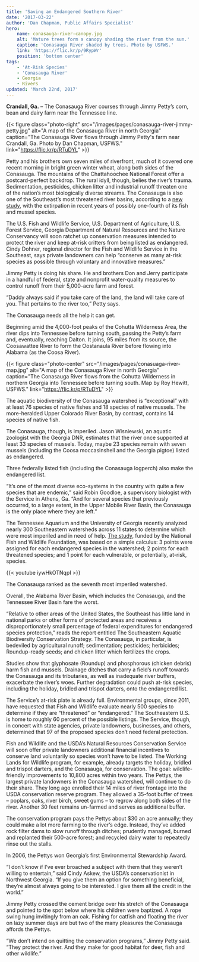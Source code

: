 ```yaml
---
title: 'Saving an Endangered Southern River'
date: '2017-03-22'
author: 'Dan Chapman, Public Affairs Specialist'
hero:
    name: conasauga-river-canopy.jpg
    alt: 'Mature trees form a canopy shading the river from the sun.'
    caption: 'Conasauga River shaded by trees. Photo by USFWS.'
    link: 'https://flic.kr/p/9RypWr'
    position: 'bottom center'
tags:
    - 'At-Risk Species'
    - 'Conasauga River'
    - Georgia
    - Rivers
updated: 'March 22nd, 2017'
---
```


**Crandall, Ga.** – The Conasauga River courses through Jimmy Petty’s corn, bean and dairy farm near the Tennessee line.

{{< figure class="photo-right" src="/images/pages/conasauga-river-jimmy-petty.jpg" alt="A map of the Conasauga River in north Georgia" caption="The Conasauga River flows through Jimmy Petty's farm near Crandall, Ga. Photo by Dan Chapman, USFWS." link="https://flic.kr/p/RTuDYL" >}}

Petty and his brothers own seven miles of riverfront, much of it covered one recent morning in bright green winter wheat, along both sides of the Conasauga. The mountains of the Chattahoochee National Forest offer a postcard-perfect backdrop. The rural idyll, though, belies the river’s trauma. Sedimentation, pesticides, chicken litter and industrial runoff threaten one of the nation’s most biologically diverse streams. The Conasauga is also one of the Southeast’s most threatened river basins, according to a [new study](http://southeastfreshwater.org/wp-content/uploads/2015/05/web_SE_Aquatic_Biodiv_Strat_Body_Apdx1_Apdx2.pdf), with the extirpation in recent years of possibly one-fourth of its fish and mussel species.

The U.S. Fish and Wildlife Service, U.S. Department of Agriculture, U.S. Forest Service, Georgia Department of Natural Resources and the Nature Conservancy will soon ratchet up conservation measures intended to protect the river and keep at-risk critters from being listed as endangered.
Cindy Dohner, regional director for the Fish and Wildlife Service in the Southeast, says private landowners can help “conserve as many at-risk species as possible through voluntary and innovative measures.”

Jimmy Petty is doing his share. He and brothers Don and Jerry participate in a handful of federal, state and nonprofit water-quality measures to control runoff from their 5,000-acre farm and forest.

“Daddy always said if you take care of the land, the land will take care of you. That pertains to the river too,” Petty says.

The Conasauga needs all the help it can get.

Beginning amid the 4,000-foot peaks of the Cohutta Wilderness Area, the river dips into Tennessee before turning south, passing the Petty’s farm and, eventually, reaching Dalton. It joins, 95 miles from its source, the Coosawattee River to form the Oostanaula River before flowing into Alabama (as the Coosa River).

{{< figure class="photo-center" src="/images/pages/conasuaga-river-map.jpg" alt="A map of the Conasauga River in north Georgia" caption="The Conasauga River flows from the Cohutta Wilderness in northern Georgia into Tennessee before turning south. Map by Roy Hewitt, USFWS." link="https://flic.kr/p/RTuDYL" >}}

The aquatic biodiversity of the Conasauga watershed is “exceptional” with at least 76 species of native fishes and 18 species of native mussels. The more-heralded Upper Colorado River Basin, by contrast, contains 14 species of native fish.

The Conasauga, though, is imperiled. Jason Wisniewski, an aquatic zoologist with the Georgia DNR, estimates that the river once supported at least 33 species of mussels. Today, maybe 23 species remain with seven mussels (including the Coosa moccasinshell and the Georgia pigtoe) listed as endangered.

Three federally listed fish (including the Conasauga logperch) also make the endangered list.

“It’s one of the most diverse eco-systems in the country with quite a few species that are endemic,” said Robin Goodloe, a supervisory biologist with the Service in Athens, Ga. “And for several species that previously occurred, to a large extent, in the Upper Mobile River Basin, the Conasauga is the only place where they are left.”

The Tennessee Aquarium and the University of Georgia recently analyzed nearly 300 Southeastern watersheds across 11 states to determine which were most imperiled and in need of help. [The study](http://southeastfreshwater.org/wp-content/uploads/2015/05/web_SE_Aquatic_Biodiv_Strat_Body_Apdx1_Apdx2.pdf), funded by the National Fish and Wildlife Foundation, was based on a simple calculus: 3 points were assigned for each endangered species in the watershed; 2 points for each threatened species; and 1 point for each vulnerable, or potentially, at-risk, species.

{{< youtube iywHkOTNqpI >}}

The Conasauga ranked as the seventh most imperiled watershed.

Overall, the Alabama River Basin, which includes the Conasauga, and the Tennessee River Basin fare the worst.

“Relative to other areas of the United States, the Southeast has little land in national parks or other forms of protected areas and receives a disproportionately small percentage of federal expenditures for endangered species protection,” reads the report entitled The Southeastern Aquatic Biodiversity Conservation Strategy.
The Conasauga, in particular, is bedeviled by agricultural runoff; sedimentation; pesticides; herbicides; Roundup-ready seeds; and chicken litter which fertilizes the crops.

Studies show that glyphosate (Roundup) and phosphorous (chicken debris) harm fish and mussels. Drainage ditches that carry a field’s runoff towards the Conasauga and its tributaries, as well as inadequate river buffers, exacerbate the river’s woes.
Further degradation could push at-risk species, including the holiday, bridled and trispot darters, onto the endangered list.

The Service’s at-risk plate is already full. Environmental groups, since 2011, have requested that Fish and Wildlife evaluate nearly 500 species to determine if they are “threatened” or “endangered.”  The Southeastern U.S. is home to roughly 60 percent of the possible listings. The Service, though, in concert with state agencies, private landowners, businesses, and others, determined that 97 of the proposed species don’t need federal protection.

Fish and Wildlife and the USDA’s Natural Resources Conservation Service will soon offer private landowners additional financial incentives to conserve land voluntarily so species won’t have to be listed. The Working Lands for Wildlife program, for example, already targets the holiday, bridled and trispot darters, and the Conasauga, for conservation. The goal: wildlife-friendly improvements to 10,800 acres within two years.
The Pettys, the largest private landowners in the Conasauga watershed, will continue to do their share. They long ago enrolled their 14 miles of river frontage into the USDA conservation reserve program. They allowed a 35-foot buffer of trees – poplars, oaks, river birch, sweet gums – to regrow along both sides of the river. Another 30 feet remains un-farmed and serves as additional buffer.

The conservation program pays the Pettys about $30 an acre annually; they could make a lot more farming to the river’s edge. Instead, they’ve added rock filter dams to slow runoff through ditches; prudently managed, burned and replanted their 500-acre forest; and recycled dairy water to repeatedly rinse out the stalls.

In 2006, the Pettys won Georgia’s first Environmental Stewardship Award.

“I don’t know if I’ve ever broached a subject with them that they weren’t willing to entertain,” said Cindy Askew, the USDA’s conservationist in Northwest Georgia. “If you give them an option for something beneficial, they’re almost always going to be interested. I give them all the credit in the world.”

Jimmy Petty crossed the cement bridge over his stretch of the Conasauga and pointed to the spot below where his children were baptized. A rope swing hung invitingly from an oak. Fishing for catfish and floating the river on lazy summer days are but two of the many pleasures the Conasauga affords the Pettys.

“We don’t intend on quitting the conservation programs,” Jimmy Petty said. “They protect the river. And they make for good habitat for deer, fish and other wildlife.”
